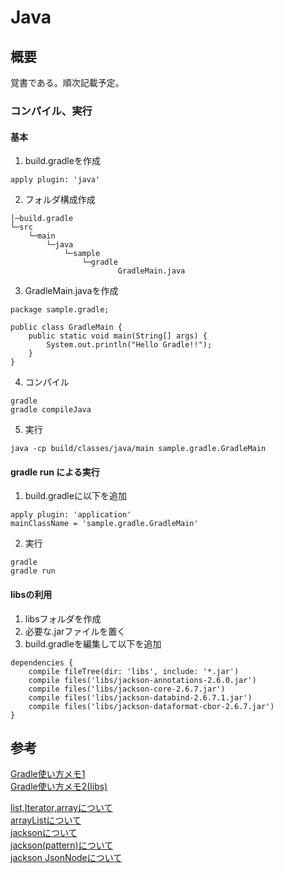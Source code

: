 # Java

## 概要
覚書である。順次記載予定。

### コンパイル、実行

#### 基本
1. build.gradleを作成  

  ```
  apply plugin: 'java'
  ```

2. フォルダ構成作成   
  ```
  │─build.gradle
  └─src
      └─main
          └─java
              └─sample
                  └─gradle
                          GradleMain.java
  ```   
  
3. GradleMain.javaを作成  
  ```
  package sample.gradle;

  public class GradleMain {
      public static void main(String[] args) {
          System.out.println("Hello Gradle!!");
      }
  }
  ```
  
4. コンパイル  
  ```
  gradle
  gradle compileJava
  ```

5. 実行
  ```
  java -cp build/classes/java/main sample.gradle.GradleMain
  ```

#### gradle run による実行
1. build.gradleに以下を追加
  ```
  apply plugin: 'application'
  mainClassName = 'sample.gradle.GradleMain'
  ```

2. 実行
  ```
  gradle
  gradle run
  ```

#### libsの利用  
1. libsフォルダを作成  
2. 必要な.jarファイルを置く  
3. build.gradleを編集して以下を追加
  ```
  dependencies {
      compile fileTree(dir: 'libs', include: '*.jar')
      compile files('libs/jackson-annotations-2.6.0.jar')
      compile files('libs/jackson-core-2.6.7.jar')
      compile files('libs/jackson-databind-2.6.7.1.jar')
      compile files('libs/jackson-dataformat-cbor-2.6.7.jar')
  }
  ```  


## 参考
[Gradle使い方メモ1](https://qiita.com/opengl-8080/items/4c1aa85b4737bd362d9e)  
[Gradle使い方メモ2(libs)](https://qiita.com/summer/items/ba5393e703f3d5a74e8a)  

[list,Iterator,arrayについて](https://qiita.com/masa-kunikata/items/72703085dbf59cc83052)  
[arrayListについて](https://www.sejuku.net/blog/20355#add_addAll)  
[jacksonについて](https://qiita.com/opengl-8080/items/b613b9b3bc5d796c840c)    
[jackson(pattern)について](http://www.hiihah.info/index.php?Java%EF%BC%9AJackson%E3%82%92%E3%81%A4%E3%81%8B%E3%81%A3%E3%81%A6JSON%E3%82%92%E8%AA%AD%E3%81%BF%E8%BE%BC%E3%82%80)  
[jackson JsonNodeについて](https://blog.kymmt.com/entry/jackson)  

